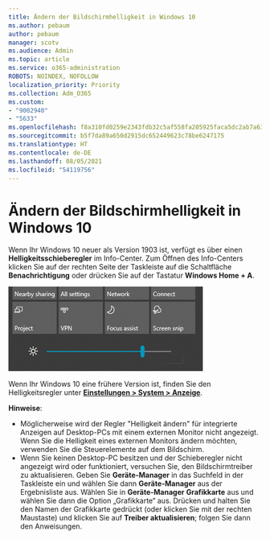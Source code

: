 ```yaml
---
title: Ändern der Bildschirmhelligkeit in Windows 10
ms.author: pebaum
author: pebaum
manager: scotv
ms.audience: Admin
ms.topic: article
ms.service: o365-administration
ROBOTS: NOINDEX, NOFOLLOW
localization_priority: Priority
ms.collection: Adm_O365
ms.custom:
- "9002940"
- "5633"
ms.openlocfilehash: f8a310fd0259e2343fdb32c5af558fa205925faca5dc2ab7a637e0de1a5fbd20
ms.sourcegitcommit: b5f7da89a650d2915dc652449623c78be6247175
ms.translationtype: HT
ms.contentlocale: de-DE
ms.lasthandoff: 08/05/2021
ms.locfileid: "54119756"
---
```

# <a name="change-screen-brightness-in-windows-10"></a>Ändern der Bildschirmhelligkeit in Windows 10

Wenn Ihr Windows 10 neuer als Version 1903 ist, verfügt es über einen **Helligkeitsschieberegler** im Info-Center. Zum Öffnen des Info-Centers klicken Sie auf der rechten Seite der Taskleiste auf die Schaltfläche **Benachrichtigung** oder drücken Sie auf der Tastatur **Windows Home + A**.

![Helligkeitsschieberegler](media/brightness-slider.png)

Wenn Ihr Windows 10 eine frühere Version ist, finden Sie den Helligkeitsregler unter **[Einstellungen > System > Anzeige](ms-settings:display?activationSource=GetHelp)**.

**Hinweise**:

- Möglicherweise wird der Regler "Helligkeit ändern" für integrierte Anzeigen auf Desktop-PCs mit einem externen Monitor nicht angezeigt. Wenn Sie die Helligkeit eines externen Monitors ändern möchten, verwenden Sie die Steuerelemente auf dem Bildschirm.
- Wenn Sie keinen Desktop-PC besitzen und der Schieberegler nicht angezeigt wird oder funktioniert, versuchen Sie, den Bildschirmtreiber zu aktualisieren. Geben Sie **Geräte-Manager** in das Suchfeld in der Taskleiste ein und wählen Sie dann **Geräte-Manager** aus der Ergebnisliste aus. Wählen Sie in **Geräte-Manager** **Grafikkarte** aus und wählen Sie dann die Option „Grafikkarte“ aus. Drücken und halten Sie den Namen der Grafikkarte gedrückt (oder klicken Sie mit der rechten Maustaste) und klicken Sie auf **Treiber aktualisieren**; folgen Sie dann den Anweisungen.
